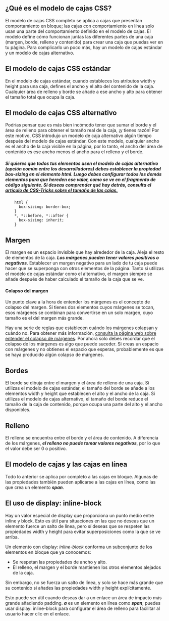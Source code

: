 ## ¿Qué es el modelo de cajas CSS?

El modelo de cajas CSS completo se aplica a cajas que presentan comportamiento en bloque; las cajas con comportamiento en línea solo usan una parte del comportamiento definido en el modelo de cajas. El modelo define cómo funcionan juntas las diferentes partes de una caja (margen, borde, relleno y contenido) para crear una caja que puedas ver en tu página. Para complicarlo un poco más, hay un modelo de cajas estándar y un modelo de cajas alternativo.

## El modelo de cajas CSS estándar

En el modelo de cajas estándar, cuando estableces los atributos width y height para una caja, defines el ancho y el alto del contenido de la caja. Cualquier área de relleno y borde se añade a ese ancho y alto para obtener el tamaño total que ocupa la caja.

## El modelo de cajas CSS alternativo

Podrías pensar que es más bien incómodo tener que sumar el borde y el área de relleno para obtener el tamaño real de la caja, ¡y tienes razón! Por este motivo, CSS introdujo un modelo de caja alternativo algún tiempo después del modelo de cajas estándar. Con este modelo, cualquier ancho es el ancho de la caja visible en la página, por lo tanto, el ancho del área de contenido es ese ancho menos el ancho para el relleno y el borde.

##### Si quieres que todos tus elementos usen el modelo de cajas alternativo (opción común entre los desarrolladores) debes establecer la propiedad box-sizing en el elemento _**html**_. Luego debes configurar todos los demás elementos para que hereden ese valor, como se ve en el fragmento de código siguiente. Si deseas comprender qué hay detrás, consulta el [artículo de CSS-Tricks sobre el tamaño de las cajas.](https://css-tricks.com/inheriting-box-sizing-probably-slightly-better-best-practice/)

        html {
          box-sizing: border-box;
        }
        *, *::before, *::after {
          box-sizing: inherit;
        }

## Margen

El margen es un espacio invisible que hay alrededor de la caja. Aleja el resto de elementos de la caja. _**Los márgenes pueden tener valores positivos o negativos**_. Establecer un margen negativo para un lado de tu caja puede hacer que se superponga con otros elementos de la página. Tanto si utilizas el modelo de cajas estándar como el alternativo, el margen siempre se añade después de haber calculado el tamaño de la caja que se ve.

#### Colapso del margen

Un punto clave a la hora de entender los márgenes es el concepto de colapso del margen. Si tienes dos elementos cuyos márgenes se tocan, esos márgenes se combinan para convertirse en un solo margen, cuyo tamaño es el del margen más grande.

Hay una serie de reglas que establecen cuándo los márgenes colapsan y cuándo no. Para obtener más información, [consulta la página web sobre entender el colapso de márgenes](https://developer.mozilla.org/es/docs/Web/CSS/CSS_Box_Model/Mastering_margin_collapsing). Por ahora solo debes recordar que el colapso de los márgenes es algo que puede suceder. Si creas un espacio con márgenes y no obtienes el espacio que esperas, probablemente es que se haya producido algún colapso de márgenes.

## Bordes

El borde se dibuja entre el margen y el área de relleno de una caja. Si utilizas el modelo de cajas estándar, el tamaño del borde se añade a los elementos width y height que establecen el alto y el ancho de la caja. Si utilizas el modelo de cajas alternativo, el tamaño del borde reduce el tamaño de la caja de contenido, porque ocupa una parte del alto y el ancho disponibles.

## Relleno

El relleno se encuentra entre el borde y el área de contenido. A diferencia de los márgenes, _**el relleno no puede tomar valores negativos**_, por lo que el valor debe ser 0 o positivo.

## El modelo de cajas y las cajas en línea

Todo lo anterior se aplica por completo a las cajas en bloque. Algunas de las propiedades también pueden aplicarse a las cajas en línea, como las que crea un elemento _**span**_.

## El uso de display: inline-block

Hay un valor especial de display que proporciona un punto medio entre inline y block. Esto es útil para situaciones en las que no deseas que un elemento fuerce un salto de línea, pero sí deseas que se respeten las propiedades width y height para evitar superposiciones como la que se ve arriba.

Un elemento con display: _inline-block_ conforma un subconjunto de los elementos en bloque que ya conocemos:

- Se respetan las propiedades de ancho y alto.
- El relleno, el margen y el borde mantienen los otros elementos alejados de la caja.

Sin embargo, no se fuerza un salto de línea, y solo se hace más grande que su contenido si añades las propiedades width y height explícitamente.

Esto puede ser útil cuando deseas dar a un enlace un área de impacto más grande añadiendo padding. _**a**_ es un elemento en línea como _**span**_; puedes usar display: inline-block para configurar el área de relleno para facilitar al usuario hacer clic en el enlace.
